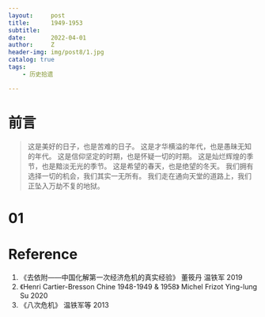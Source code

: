 ```yaml
---
layout:     post
title:      1949-1953
subtitle:   
date:       2022-04-01
author:     Z
header-img: img/post8/1.jpg
catalog: true
tags:
    - 历史拾遗

---
```

# 前言

>这是美好的日子，也是苦难的日子。
 这是才华横溢的年代，也是愚昧无知的年代。
 这是信仰坚定的时期，也是怀疑一切的时期。
 这是灿烂辉煌的季节，也是黯淡无光的季节。
 这是希望的春天，也是绝望的冬天。
 我们拥有选择一切的机会，我们其实一无所有。
 我们走在通向天堂的道路上，我们正坠入万劫不复的地狱。

# 01



# Reference

1. 《去依附——中国化解第一次经济危机的真实经验》 董筱丹 温铁军 2019
2. 《Henri Cartier-Bresson Chine 1948-1949 & 1958》 Michel Frizot Ying-lung Su 2020
3. 《八次危机》 温铁军等 2013
